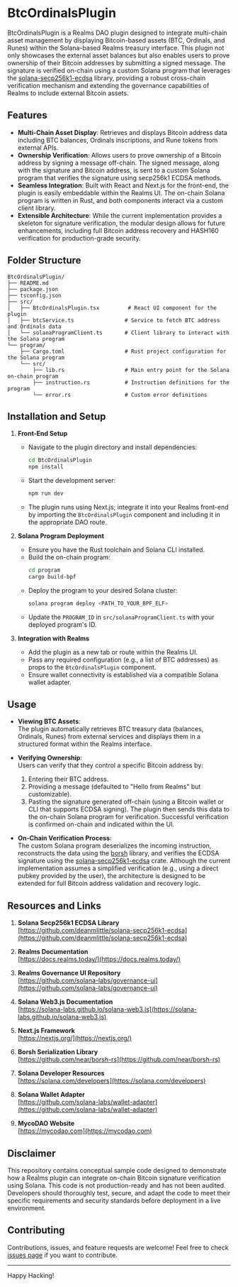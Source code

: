 # BtcOrdinalsPlugin

BtcOrdinalsPlugin is a Realms DAO plugin designed to integrate multi-chain asset management by displaying Bitcoin-based assets (BTC, Ordinals, and Runes) within the Solana-based Realms treasury interface. This plugin not only showcases the external asset balances but also enables users to prove ownership of their Bitcoin addresses by submitting a signed message. The signature is verified on-chain using a custom Solana program that leverages the [solana-secp256k1-ecdsa](https://github.com/deanmlittle/solana-secp256k1-ecdsa) library, providing a robust cross-chain verification mechanism and extending the governance capabilities of Realms to include external Bitcoin assets.

## Features

- **Multi-Chain Asset Display**: Retrieves and displays Bitcoin address data including BTC balances, Ordinals inscriptions, and Rune tokens from external APIs.
- **Ownership Verification**: Allows users to prove ownership of a Bitcoin address by signing a message off-chain. The signed message, along with the signature and Bitcoin address, is sent to a custom Solana program that verifies the signature using secp256k1 ECDSA methods.
- **Seamless Integration**: Built with React and Next.js for the front-end, the plugin is easily embeddable within the Realms UI. The on-chain Solana program is written in Rust, and both components interact via a custom client library.
- **Extensible Architecture**: While the current implementation provides a skeleton for signature verification, the modular design allows for future enhancements, including full Bitcoin address recovery and HASH160 verification for production-grade security.

## Folder Structure

```
BtcOrdinalsPlugin/
├── README.md
├── package.json
├── tsconfig.json
├── src/
│   ├── BtcOrdinalsPlugin.tsx         # React UI component for the plugin
│   ├── btcService.ts                # Service to fetch BTC address and Ordinals data
│   └── solanaProgramClient.ts       # Client library to interact with the Solana program
└── program/
    ├── Cargo.toml                   # Rust project configuration for the Solana program
    └── src/
        ├── lib.rs                   # Main entry point for the Solana on-chain program
        ├── instruction.rs           # Instruction definitions for the program
        └── error.rs                 # Custom error definitions
```

## Installation and Setup

1. **Front-End Setup**  
   - Navigate to the plugin directory and install dependencies:
     ```bash
     cd BtcOrdinalsPlugin
     npm install
     ```
   - Start the development server:
     ```bash
     npm run dev
     ```
   - The plugin runs using Next.js; integrate it into your Realms front-end by importing the `BtcOrdinalsPlugin` component and including it in the appropriate DAO route.

2. **Solana Program Deployment**  
   - Ensure you have the Rust toolchain and Solana CLI installed.
   - Build the on-chain program:
     ```bash
     cd program
     cargo build-bpf
     ```
   - Deploy the program to your desired Solana cluster:
     ```bash
     solana program deploy <PATH_TO_YOUR_BPF_ELF>
     ```
   - Update the `PROGRAM_ID` in `src/solanaProgramClient.ts` with your deployed program's ID.

3. **Integration with Realms**  
   - Add the plugin as a new tab or route within the Realms UI.
   - Pass any required configuration (e.g., a list of BTC addresses) as props to the `BtcOrdinalsPlugin` component.
   - Ensure wallet connectivity is established via a compatible Solana wallet adapter.

## Usage

- **Viewing BTC Assets**:  
  The plugin automatically retrieves BTC treasury data (balances, Ordinals, Runes) from external services and displays them in a structured format within the Realms interface.

- **Verifying Ownership**:  
  Users can verify that they control a specific Bitcoin address by:
  1. Entering their BTC address.
  2. Providing a message (defaulted to "Hello from Realms" but customizable).
  3. Pasting the signature generated off-chain (using a Bitcoin wallet or CLI that supports ECDSA signing).
  The plugin then sends this data to the on-chain Solana program for verification. Successful verification is confirmed on-chain and indicated within the UI.

- **On-Chain Verification Process**:  
  The custom Solana program deserializes the incoming instruction, reconstructs the data using the [borsh](https://github.com/near/borsh-rs) library, and verifies the ECDSA signature using the [solana-secp256k1-ecdsa](https://github.com/deanmlittle/solana-secp256k1-ecdsa) crate. Although the current implementation assumes a simplified verification (e.g., using a direct pubkey provided by the user), the architecture is designed to be extended for full Bitcoin address validation and recovery logic.

## Resources and Links

1. **Solana Secp256k1 ECDSA Library**  
   [https://github.com/deanmlittle/solana-secp256k1-ecdsa](https://github.com/deanmlittle/solana-secp256k1-ecdsa)

2. **Realms Documentation**  
   [https://docs.realms.today/](https://docs.realms.today/)

3. **Realms Governance UI Repository**  
   [https://github.com/solana-labs/governance-ui](https://github.com/solana-labs/governance-ui)

4. **Solana Web3.js Documentation**  
   [https://solana-labs.github.io/solana-web3.js](https://solana-labs.github.io/solana-web3.js)

5. **Next.js Framework**  
   [https://nextjs.org/](https://nextjs.org/)

6. **Borsh Serialization Library**  
   [https://github.com/near/borsh-rs](https://github.com/near/borsh-rs)

7. **Solana Developer Resources**  
   [https://solana.com/developers](https://solana.com/developers)

8. **Solana Wallet Adapter**  
   [https://github.com/solana-labs/wallet-adapter](https://github.com/solana-labs/wallet-adapter)

9. **MycoDAO Website**  
   [https://mycodao.com](https://mycodao.com)

## Disclaimer

This repository contains conceptual sample code designed to demonstrate how a Realms plugin can integrate on-chain Bitcoin signature verification using Solana. This code is not production-ready and has not been audited. Developers should thoroughly test, secure, and adapt the code to meet their specific requirements and security standards before deployment in a live environment.

## Contributing

Contributions, issues, and feature requests are welcome! Feel free to check [issues page](https://github.com/yourusername/btc-ordinals-plugin/issues) if you want to contribute.

---

Happy Hacking!
